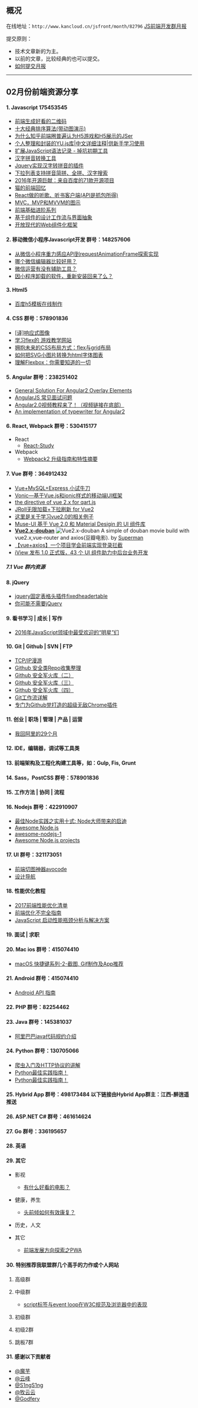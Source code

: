 ## 概况

在线地址：`http://www.kancloud.cn/jsfront/month/82796` [JS前端开发群月报](http://www.kancloud.cn/jsfront/month/82796)


提交原则：

- 技术文章新的为主。
- 以前的文章，比较经典的也可以提交。
- [如何提交月报](http://www.kancloud.cn/jsfront/month/227309)

---


## 02月份前端资源分享
#### 1. Javascript 175453545
- [前端生成好看的二维码](https://github.com/kciter/qart.js)
- [十大经典排序算法(带动图演示) ](https://sort.hust.cc/)
- [为什么知乎前端圈普遍认为H5游戏和H5展示的JSer](https://www.zhihu.com/question/55417046)
- [个人整理和封装的YU.js库|中文详细注释|供新手学习使用](https://github.com/mack-wang/yurencloud/blob/master/study/AdvancEDDOMScripting/dist/readme.md)
- [扩展JavaScript语法记录 - 掉坑初期工具](https://blog.zsxsoft.com/post/28)
- [汉字拼音转换工具](https://github.com/hotoo/pinyin)
- [Jquery实现汉字转拼音的插件](http://www.jq-school.com/Detail.aspx?id=24)
- [下拉列表支持拼音简拼、全拼、汉字搜索](http://blog.csdn.net/mdcmy/article/details/9272949)
- [2016年开源巨献：来自百度的71款开源项目](http://www.cnblogs.com/kingboy2008/p/6117741.html)
- [猫的前端回忆](https://github.com/Wscats/Good-text-Share)
- [React做的听歌、听书客户端(API是抓包所得)](https://renhongl.github.io/2017/01/21/%E7%88%B1%E5%90%AC%E6%92%AD%E6%94%BE%E5%99%A8/)
- [MVC，MVP和MVVM的图示](http://www.ruanyifeng.com/blog/2015/02/mvcmvp_mvvm.html)
- [前端基础进阶系列](http://www.jianshu.com/p/cd3fee40ef59)
- [基于组件的设计工作流与界面抽象](https://zhuanlan.zhihu.com/p/25074734)
- [开放现代的Web组件化框架](https://github.com/AlloyTeam/omi)


#### 2. 移动微信小程序Javascript开发 群号：148257606
- [从微信小程序重力感应API到requestAnimationFrame探索实现](https://segmentfault.com/a/1190000008147122)
- [哪个微信编辑器比较好用？](https://www.zhihu.com/question/30770510)
- [微信运营有没有辅助工具？](https://www.zhihu.com/question/20981010)
- [因小程序卸载的软件，重新安装回来了么？](http://www.barretlee.com/blog/2017/02/13/why-reinstall-software-uninstall-when-xcx/)

#### 3. Html5
- [百度h5模板在线制作](http://h5.baidu.com/)

#### 4. CSS  群号：578901836
- [\[译\]响应式图像](https://www.chengrang.com/responsive-images.html)
- [学习flex的 游戏教学网站](http://flexboxfroggy.com/#zh-cn)
- [拥抱未来的CSS布局方式：flex与grid布局](http://www.xingbofeng.com/css-grid-flex/)
- [如何把SVG小图片转换为html字体图表](http://www.cnblogs.com/-walker/p/6398079.html)
- [理解Flexbox：你需要知道的一切](https://www.w3cplus.com/css3/understanding-flexbox-everything-you-need-to-know.html)

#### 5. Angular 群号：238251402
- [General Solution For Angular2 Overlay Elements](https://ng2-ui.github.io/)
- [AngularJS 常见面试问题](http://caibaojian.com/toutiao/6053)
- [Angular2.0视频教程来了！（视频链接在底部）](https://my.oschina.net/mumu/blog/834254)
- [An implementation of typewriter for Angular2](https://github.com/only-gale/ng2-typewriter)

#### 6. React, Webpack 群号：530415177
- React
    - [React-Study](https://github.com/minooo/React-Study)
- Webpack
    - [Webpack2 升级指南和特性摘要](https://segmentfault.com/a/1190000008181955)

#### 7. Vue 群号：364912432
- [Vue+MySQL+Express 小试牛刀](http://fehey.com/2017/01/20/vue-mysql-express/)
- [Vonic—基于Vue.js和ionic样式的移动端UI框架](https://github.com/wangdahoo/vonic)
- [the directive of vue 2.x for qart.js](https://github.com/superman66/vue-qart)
- [JRoll无限加载+下拉刷新 for Vue2](https://github.com/chjtx/JRoll/tree/master/extends/jroll-vue-infinite)
- [这里是关于学习vue2.0的相关例子](https://github.com/WYseven/vue2-basic-demo)
- [Muse-UI 基于 Vue 2.0 和 Material Desigin 的 UI 组件库](https://museui.github.io/)
- [**Vue2.x-douban**](https://github.com/superman66/vue2.x-douban) ![Vue2.x-douban](https://img.shields.io/github/stars/superman66/vue2.x-douban.svg?style=social&label=Star&maxAge=2592000) A simple of douban movie build with vue2.x,vue-router and axios(豆瓣电影). by [Superman](https://github.com/superman66)
- [【vue+axios】一个项目学会前端实现登录拦截](https://github.com/superman66/vue-axios-github)
- [iView 发布 1.0 正式版，43 个 UI 组件助力中后台业务开发](https://zhuanlan.zhihu.com/p/25324298)

##### 7.1 Vue 群内资源

#### 8. jQuery
- [jquery固定表格头插件fixedheadertable](http://www.jq22.com/jquery-info10153)
- [你可能不需要jQuery](http://youmightnotneedjquery.com/)

#### 9. 看书学习 | 成长 | 写作
- [2016年JavaScript领域中最受欢迎的“明星”们](http://mp.weixin.qq.com/s?__biz=MzIwNjQwMzUwMQ==&mid=2247484925&idx=1&sn=12d5bc8f45eacdb4c4b9d08e637b4288&chksm=9723673fa054ee29e3819483051dd9aca9169c78ebe0637b90a6609b866d32d7c8837abf4173#rd)


#### 10. Git | Github | SVN | FTP
- [TCP/IP漫游](http://blog.mrriddler.com/2017/01/13/TCP:IP%E6%BC%AB%E6%B8%B8/)
- [Github 安全类Repo收集整理](https://zhuanlan.zhihu.com/p/21380662)
- [Github 安全军火库（二）](https://zhuanlan.zhihu.com/p/22110538)
- [Github 安全军火库（三）](https://zhuanlan.zhihu.com/p/22684414)
- [Github 安全军火库（四）](https://zhuanlan.zhihu.com/p/25104414)
- [Git工作流详解](https://github.com/xirong/my-git/blob/master/git-workflow-tutorial.md)
- [专门为Github党打造的超级无敌Chrome插件](http://t.cn/RJaE32J)

#### 11. 创业 | 职场 | 管理 | 产品 | 运营
- [我回阿里的29个月](https://zhuanlan.zhihu.com/p/25146682)

#### 12. IDE，编辑器，调试等工具类

#### 13. 前端架构及工程化构建工具等，如：Gulp, Fis, Grunt

#### 14. Sass，PostCSS  群号：578901836

#### 15. 工作方法 | 协同 | 流程

#### 16. Nodejs 群号：422910907
- [最佳Node实践之实用十式: Node大师带来的启迪](http://www.zcfy.cc/article/10-node-js-best-practices-enlightenment-from-the-node-gurus-2445.html)
- [Awesome Node.js](https://github.com/sindresorhus/awesome-nodejs)
- [awesome-nodejs-1](https://github.com/Unitech/awesome-nodejs-1)
- [Awesome Node.js projects](https://github.com/sqreen/awesome-nodejs-projects)

#### 17. UI 群号：321173051
- [前端切图神器avocode](https://blog.jimdono.com/qian-duan-qie-tu-shen-qi-avocode/)
- [设计导航](http://hao.shejidaren.com/)

#### 18. 性能优化教程
- [2017前端性能优化清单](https://github.com/Findow-team/Blog/issues/11)
- [前端优化不完全指南](https://aotu.io/notes/2016/03/16/optimization/)
- [JavaScript 启动性能瓶颈分析与解决方案](https://zhuanlan.zhihu.com/p/25221314)

#### 19. 面试 | 求职

#### 20. Mac ios 群号：415074410
- [macOS 快捷键系列-2-截图, Gif制作及App推荐](http://singsing.io/blog/2017/01/23/Mac-2/)

#### 21. Android 群号：415074410
- [Android API 指南](http://mp.weixin.qq.com/s?__biz=MzI4MTQyNDg3Mg==&mid=2247483984&idx=1&sn=39594f4e438806c767474a80cc382037&chksm=eba824d7dcdfadc1d0c81606c0471ba87bebc1306acb08e9b447e313433e1774f31baafb48ca#rd)

#### 22. PHP 群号：82254462

#### 23. Java 群号：145381037
- [阿里巴巴java代码规约介绍](https://102.alibaba.com/newsInfo.htm?newsId=6)

#### 24. Python 群号：130705066
- [爬虫入门及HTTP协议的讲解](https://zhuanlan.zhihu.com/p/25035661)
- [Python最佳实践指南！](https://pythonguidecn.readthedocs.io/zh/latest/)
- [Python最佳实践指南！](https://pythonguidecn.readthedocs.io/zh/latest/)

#### 25. Hybrid App 群号：498173484 以下链接由Hybrid App群主：江西-醉逍遥推送

#### 26. ASP.NET C# 群号：461614624

#### 27. Go 群号：336195657

#### 28. 英语

#### 29. 其它

- 影视

    - [有什么好看的电影？](https://www.zhihu.com/question/26477086/answer/66094136)

- 健康，养生

    - [头前倾如何有效康复？](https://zhuanlan.zhihu.com/p/25123298)

- 历史，人文


- 其它

    - [前端发展方向探索之PWA](https://huangxuan.me/2017/02/09/nextgen-web-pwa/)



#### 30. 特别推荐我联盟群几个高手的力作或个人网站

1. 高级群



2. 中级群
    - [script标签与event loop在W3C规范及浏览器中的表现](https://segmentfault.com/a/1190000008299659)

3. 初级群

4. 初级2群


5. 跳板7群


#### 31. 感谢以下贡献者
- [@魔芋](https://github.com/moyuling)
- [@云峰](https://github.com/wuyunfeng8)
- [@S1ngS1ng](https://github.com/S1ngS1ng)
- [@牧云云](https://github.com/MuYunyun)
- [@Godfery](https://github.com/hiyangguo)
